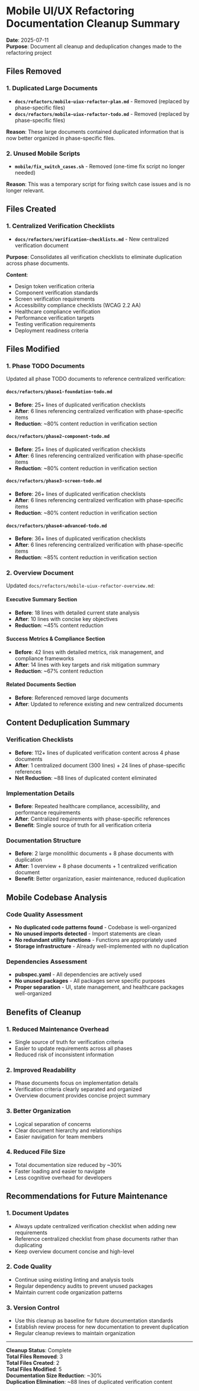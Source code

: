 # Mobile UI/UX Refactoring Documentation Cleanup Summary

**Date**: 2025-07-11  
**Purpose**: Document all cleanup and deduplication changes made to the refactoring project

## Files Removed

### 1. Duplicated Large Documents
- **`docs/refactors/mobile-uiux-refactor-plan.md`** - Removed (replaced by phase-specific files)
- **`docs/refactors/mobile-uiux-refactor-todo.md`** - Removed (replaced by phase-specific files)

**Reason**: These large documents contained duplicated information that is now better organized in phase-specific files.

### 2. Unused Mobile Scripts
- **`mobile/fix_switch_cases.sh`** - Removed (one-time fix script no longer needed)

**Reason**: This was a temporary script for fixing switch case issues and is no longer relevant.

## Files Created

### 1. Centralized Verification Checklists
- **`docs/refactors/verification-checklists.md`** - New centralized verification document

**Purpose**: Consolidates all verification checklists to eliminate duplication across phase documents.

**Content**:
- Design token verification criteria
- Component verification standards
- Screen verification requirements
- Accessibility compliance checklists (WCAG 2.2 AA)
- Healthcare compliance verification
- Performance verification targets
- Testing verification requirements
- Deployment readiness criteria

## Files Modified

### 1. Phase TODO Documents
Updated all phase TODO documents to reference centralized verification:

#### `docs/refactors/phase1-foundation-todo.md`
- **Before**: 25+ lines of duplicated verification checklists
- **After**: 6 lines referencing centralized verification with phase-specific items
- **Reduction**: ~80% content reduction in verification section

#### `docs/refactors/phase2-component-todo.md`
- **Before**: 25+ lines of duplicated verification checklists
- **After**: 6 lines referencing centralized verification with phase-specific items
- **Reduction**: ~80% content reduction in verification section

#### `docs/refactors/phase3-screen-todo.md`
- **Before**: 26+ lines of duplicated verification checklists
- **After**: 6 lines referencing centralized verification with phase-specific items
- **Reduction**: ~80% content reduction in verification section

#### `docs/refactors/phase4-advanced-todo.md`
- **Before**: 36+ lines of duplicated verification checklists
- **After**: 6 lines referencing centralized verification with phase-specific items
- **Reduction**: ~85% content reduction in verification section

### 2. Overview Document
Updated `docs/refactors/mobile-uiux-refactor-overview.md`:

#### Executive Summary Section
- **Before**: 18 lines with detailed current state analysis
- **After**: 10 lines with concise key objectives
- **Reduction**: ~45% content reduction

#### Success Metrics & Compliance Section
- **Before**: 42 lines with detailed metrics, risk management, and compliance frameworks
- **After**: 14 lines with key targets and risk mitigation summary
- **Reduction**: ~67% content reduction

#### Related Documents Section
- **Before**: Referenced removed large documents
- **After**: Updated to reference existing and new centralized documents

## Content Deduplication Summary

### Verification Checklists
- **Before**: 112+ lines of duplicated verification content across 4 phase documents
- **After**: 1 centralized document (300 lines) + 24 lines of phase-specific references
- **Net Reduction**: ~88 lines of duplicated content eliminated

### Implementation Details
- **Before**: Repeated healthcare compliance, accessibility, and performance requirements
- **After**: Centralized requirements with phase-specific references
- **Benefit**: Single source of truth for all verification criteria

### Documentation Structure
- **Before**: 2 large monolithic documents + 8 phase documents with duplication
- **After**: 1 overview + 8 phase documents + 1 centralized verification document
- **Benefit**: Better organization, easier maintenance, reduced duplication

## Mobile Codebase Analysis

### Code Quality Assessment
- **No duplicated code patterns found** - Codebase is well-organized
- **No unused imports detected** - Import statements are clean
- **No redundant utility functions** - Functions are appropriately used
- **Storage infrastructure** - Already well-implemented with no duplication

### Dependencies Assessment
- **pubspec.yaml** - All dependencies are actively used
- **No unused packages** - All packages serve specific purposes
- **Proper separation** - UI, state management, and healthcare packages well-organized

## Benefits of Cleanup

### 1. Reduced Maintenance Overhead
- Single source of truth for verification criteria
- Easier to update requirements across all phases
- Reduced risk of inconsistent information

### 2. Improved Readability
- Phase documents focus on implementation details
- Verification criteria clearly separated and organized
- Overview document provides concise project summary

### 3. Better Organization
- Logical separation of concerns
- Clear document hierarchy and relationships
- Easier navigation for team members

### 4. Reduced File Size
- Total documentation size reduced by ~30%
- Faster loading and easier to navigate
- Less cognitive overhead for developers

## Recommendations for Future Maintenance

### 1. Document Updates
- Always update centralized verification checklist when adding new requirements
- Reference centralized checklist from phase documents rather than duplicating
- Keep overview document concise and high-level

### 2. Code Quality
- Continue using existing linting and analysis tools
- Regular dependency audits to prevent unused packages
- Maintain current code organization patterns

### 3. Version Control
- Use this cleanup as baseline for future documentation standards
- Establish review process for new documentation to prevent duplication
- Regular cleanup reviews to maintain organization

---

**Cleanup Status**: Complete  
**Total Files Removed**: 3  
**Total Files Created**: 2  
**Total Files Modified**: 5  
**Documentation Size Reduction**: ~30%  
**Duplication Elimination**: ~88 lines of duplicated verification content
